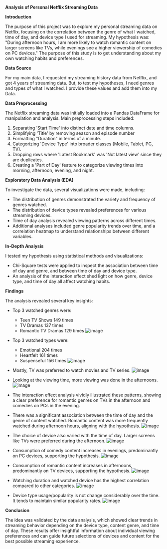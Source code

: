 ﻿**Analysis of Personal Netflix Streaming Data**

**Introduction**

The purpose of this project was to explore my personal streaming data on Netflix, focusing on the correlation between the genre of what I watched, time of day, and device type I used for streaming. My hypothesis was: "During afternoon hours, I am more likely to watch romantic content on larger screens like TVs, while evenings see a higher viewership of comedies on PC devices." The purpose of this study is to get understanding about my own watching habits and preferences.

**Data Source**

For my main data, I requested my streaming history data from Netflix, and got 4 years of streaming data. But, to test my hypotheses, I need genres and types of what I watched. I provide these values and add them into my Data. 

**Data Preprocessing**

The Netflix streaming data was initially loaded into a Pandas DataFrame for manipulation and analysis. Main preprocessing steps included:

1. Separating 'Start Time' into distinct date and time columns.
1. Simplifying 'Title' by removing season and episode number
1. Formatting "Duration" in terms of a minute.
1. Categorizing 'Device Type' into broader classes (Mobile, Tablet, PC, TV).
1. Dropping rows where 'Latest Bookmark' was 'Not latest view' since they are duplicates.
1. Creating a 'Part of Day' feature to categorize viewing times into morning, afternoon, evening, and night.

**Exploratory Data Analysis (EDA)**

To investigate the data, several visualizations were made, including:

- The distribution of genres demonstrated the variety and frequency of genres watched.
- The distribution of device types revealed preferences for various streaming devices.
- Time of day analysis revealed viewing patterns across different times.
- Additional analyses included genre popularity trends over time, and a correlation heatmap to understand relationships between different variables.

**In-Depth Analysis**

I tested my hypothesis using statistical methods and visualizations:

- Chi-Square tests were applied to inspect the association between time of day and genre, and between time of day and device type.
- An analysis of the interaction effect shed light on how genre, device type, and time of day all affect watching habits.

**Findings**

The analysis revealed several key insights:

- Top 3 watched genres were:
  - Teen TV Shows             149 times
  - TV Dramas                 137 times
  - Romantic TV Dramas        129 times 
![image](/Picture1.png)
- Top 3 watched types were:
  - Emotional      204 times
  - Heartfelt      161 times
  - Suspenseful    156 times
![image](/Picture2.png)

- Mostly, TV was preferred to watch movies and TV series. 
![image](/Picture3.png)
- Looking at the viewing time, more viewing was done in the afternoons.
![image](/Picture4.png)
- The interaction effect analysis vividly illustrated these patterns, showing a clear preference for romantic genres on TVs in the afternoon and comedies on PCs in the evening.

- There was a significant association between the time of day and the genre of content watched. Romantic content was more frequently watched during afternoon hours, aligning with the hypothesis. 
![image](/Picture5.png)

- The choice of device also varied with the time of day. Larger screens like TVs were preferred during the afternoon.
![image](/Picture6.png)

- Consumption of comedy content increases in evenings, predominantly on PC devices, supporting the hypothesis.
![image](/Picture7.png)

- Consumption of romantic content increases in afternoons, predominantly on TV devices, supporting the hypothesis.
![image](/Picture8.png)

- Watching duration and watched device has the highest correlation compared to other categories.
![image](/Picture9.png)

- Device type usage/popularity is not change considerably over the time. It tends to maintain similar popularity rates.
![image](/Picture10.png)


**Conclusion**

The idea was validated by the data analysis, which showed clear trends in streaming behavior depending on the device type, content genre, and time of day. These results offer insightful information about individual viewing preferences and can guide future selections of devices and content for the best possible streaming experience.
